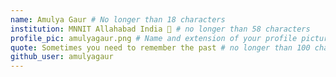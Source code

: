 ```yaml
---
name: Amulya Gaur # No longer than 18 characters
institution: MNNIT Allahabad India 🚩 # no longer than 58 characters
profile_pic: amulyagaur.png # Name and extension of your profile picture(ex. mona.png)
quote: Sometimes you need to remember the past # no longer than 100 characters
github_user: amulyagaur
---
```

